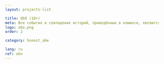 ```yaml
---
layout: projects-list

title: ObO (18+)
meta: Все события и совпадения историй, приведённые в комиксе, являются вымышленными. Все имена и персонажи являются вымышленными и любое совпадение с реально живущими или когда-либо жившими людьми случайно. При рисовке комикса ни одна лошадь не пострадала. Строго для лиц старше&nbsp;18&nbsp;лет!
logo: obo.png
order: 2

category: honest_abe

lang: ru
ref: obo
---
```

